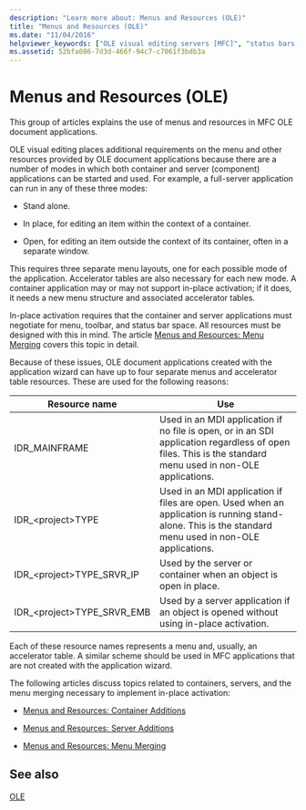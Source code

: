 ```yaml
---
description: "Learn more about: Menus and Resources (OLE)"
title: "Menus and Resources (OLE)"
ms.date: "11/04/2016"
helpviewer_keywords: ["OLE visual editing servers [MFC]", "status bars [MFC], OLE document applications", "visual editing [MFC], application menus and resources", "string tables [MFC], visual editing applications", "OLE containers [MFC], menus and resources", "OLE applications [MFC], menus and resources", "OLE server applications [MFC], menus and resources", "toolbars [MFC], OLE document applications", "string editing [MFC], visual editing applications", "server applications [MFC], OLE menus and resources", "applications [OLE], menus and resources", "menus [MFC], OLE document applications", "in-place activation [MFC], OLE menus and resources", "containers [MFC], OLE container applications", "OLE menus and resources [MFC]"]
ms.assetid: 52bfa086-7d3d-466f-94c7-c7061f3bdb3a
---
```

# Menus and Resources (OLE)

This group of articles explains the use of menus and resources in MFC OLE document applications.

OLE visual editing places additional requirements on the menu and other resources provided by OLE document applications because there are a number of modes in which both container and server (component) applications can be started and used. For example, a full-server application can run in any of these three modes:

- Stand alone.

- In place, for editing an item within the context of a container.

- Open, for editing an item outside the context of its container, often in a separate window.

This requires three separate menu layouts, one for each possible mode of the application. Accelerator tables are also necessary for each new mode. A container application may or may not support in-place activation; if it does, it needs a new menu structure and associated accelerator tables.

In-place activation requires that the container and server applications must negotiate for menu, toolbar, and status bar space. All resources must be designed with this in mind. The article [Menus and Resources: Menu Merging](menus-and-resources-menu-merging.md) covers this topic in detail.

Because of these issues, OLE document applications created with the application wizard can have up to four separate menus and accelerator table resources. These are used for the following reasons:

|Resource name|Use|
|-------------------|---------|
|IDR_MAINFRAME|Used in an MDI application if no file is open, or in an SDI application regardless of open files. This is the standard menu used in non-OLE applications.|
|IDR_\<project>TYPE|Used in an MDI application if files are open. Used when an application is running stand-alone. This is the standard menu used in non-OLE applications.|
|IDR_\<project>TYPE_SRVR_IP|Used by the server or container when an object is open in place.|
|IDR_\<project>TYPE_SRVR_EMB|Used by a server application if an object is opened without using in-place activation.|

Each of these resource names represents a menu and, usually, an accelerator table. A similar scheme should be used in MFC applications that are not created with the application wizard.

The following articles discuss topics related to containers, servers, and the menu merging necessary to implement in-place activation:

- [Menus and Resources: Container Additions](menus-and-resources-container-additions.md)

- [Menus and Resources: Server Additions](menus-and-resources-server-additions.md)

- [Menus and Resources: Menu Merging](menus-and-resources-menu-merging.md)

## See also

[OLE](ole-in-mfc.md)
